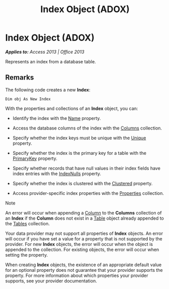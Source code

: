 ﻿---
title: Index Object (ADOX)
TOCTitle: Index Object (ADOX)
ms:assetid: fe368ab1-e396-4684-d930-18b0ba58a925
ms:mtpsurl: https://msdn.microsoft.com/en-us/library/JJ250304(v=office.15)
ms:contentKeyID: 48548929
ms.date: 09/18/2015
mtps_version: v=office.15
---

# Index Object (ADOX)


_**Applies to:** Access 2013 | Office 2013_

Represents an index from a database table.

## Remarks

The following code creates a new **Index**:

    Dim obj As New Index

With the properties and collections of an **Index** object, you can:

  - Identify the index with the [Name](name-property-adox.md) property.

  - Access the database columns of the index with the [Columns](columns-collection-adox.md) collection.

  - Specify whether the index keys must be unique with the [Unique](unique-property-adox.md) property.

  - Specify whether the index is the primary key for a table with the [PrimaryKey](primarykey-property-adox.md) property.

  - Specify whether records that have null values in their index fields have index entries with the [IndexNulls](indexnulls-property-adox.md) property.

  - Specify whether the index is clustered with the [Clustered](clustered-property-adox.md) property.

  - Access provider-specific index properties with the [Properties](properties-collection-ado.md) collection.


> [!NOTE]
> <P>An error will occur when appending a <A href="column-object-adox.md">Column</A> to the <STRONG>Columns</STRONG> collection of an <STRONG>Index</STRONG> if the <STRONG>Column</STRONG> does not exist in a <A href="table-object-adox.md">Table</A> object already appended to the <A href="tables-collection-adox.md">Tables</A> collection.</P>



Your data provider may not support all properties of **Index** objects. An error will occur if you have set a value for a property that is not supported by the provider. For new **Index** objects, the error will occur when the object is appended to the collection. For existing objects, the error will occur when setting the property.

When creating **Index** objects, the existence of an appropriate default value for an optional property does not guarantee that your provider supports the property. For more information about which properties your provider supports, see your provider documentation.


